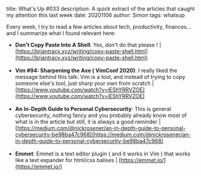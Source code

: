 title: What's Up #033
description: A quick extract of the articles that caught my attention this last week
date: 20201106
author: Simon
tags: whatsup

Every week, I try to read a few articles about tech, productivity, finances... and I summarize what I found relevant here:

* __Don't Copy Paste Into A Shell__: Yes, don't do that please ! | [https://briantracy.xyz/writing/copy-paste-shell.html](https://briantracy.xyz/writing/copy-paste-shell.html)
<br></br>
* __Vim #94: Sharpening the Axe ( VimConf 2020)__: I really liked the message behind this talk: Vim is a tool, and instead of trying to copy someone else's tool, just sharp your own from scratch | [https://www.youtube.com/watch?v=iEShYRRVZOE](https://www.youtube.com/watch?v=iEShYRRVZOE)
<br></br>
* __An In-Depth Guide to Personal Cybersecurity__: This is general cybersecurity, nothing fancy and you probably already know most of what is in the article but still, it is always a good reminder | [https://medium.com/@nickrosener/an-in-depth-guide-to-personal-cybersecurity-be98ba47c968](https://medium.com/@nickrosener/an-in-depth-guide-to-personal-cybersecurity-be98ba47c968)
<br></br>
* __Emmet__: Emmet is a text editor plugin ( and it works in Vim ) that works like a text expander for html/css balises | [https://emmet.io/](https://emmet.io/)
<br></br>
